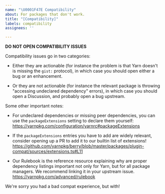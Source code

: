 ```yaml
---
name: "\U0001F47E Compatibility"
about: For packages that don't work.
title: "[Compatibility]"
labels: compatibility
assignees: ''

---
```


**DO NOT OPEN COMPATIBILITY ISSUES**

Compatibility issues go in two categories:

- Either they are actionable (for instance the problem is that Yarn doesn't is missing
  the `gist:` protocol), in which case you should open either a bug or an enhancement.

- Or they are not actionable (for instance the relevant package is throwing "accessing
  undeclared dependency" errors), in which case you should open a Discussion, and probably
  open a bug upstream.

Some other important notes:

- For undeclared dependencies or missing peer dependencies, you can use the `packageExtensions`
  setting to declare them yourself:
  https://yarnpkg.com/configuration/yarnrc#packageExtensions

- If the `packageExtensions` entries you have to add are widely relevant, consider opening up a
  PR to add it to our builtin list of extensions!
  https://github.com/yarnpkg/berry/blob/master/packages/plugin-compat/sources/extensions.ts#L11

- Our Rulebook is the reference resource explaining why are proper dependency listings important
  not only for Yarn, but for all package managers. We recommend linking it in your upstream issue.
  https://yarnpkg.com/advanced/rulebook

We're sorry you had a bad compat experience, but with!
